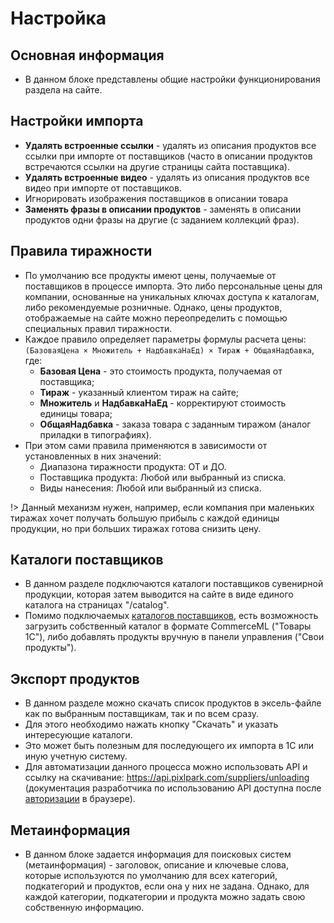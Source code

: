 # Настройка
## Основная информация
* В данном блоке представлены общие настройки функционирования раздела на сайте.

## Настройки импорта
* **Удалять встроенные ссылки** - удалять из описания продуктов все ссылки при импорте от поставщиков (часто в описании продуктов встречаются ссылки на другие страницы сайта поставщика).
* **Удалять встроенные видео** - удалять из описания продуктов все видео при импорте от поставщиков.
* Игнорировать изображения поставщиков в описании товара
* **Заменять фразы в описании продуктов** - заменять в описании продуктов одни фразы на другие (с заданием коллекций фраз).

## Правила тиражности
* По умолчанию все продукты имеют цены, получаемые от поставщиков в процессе импорта. Это либо персональные цены для компании, основанные на уникальных ключах доступа к каталогам, либо рекомендуемые розничные. Однако, цены продуктов, отображаемые на сайте можно переопределить с помощью специальных правил тиражности.
* Каждое правило определяет параметры формулы расчета цены: `(БазоваяЦена × Множитель + НадбавкаНаЕд) × Тираж + ОбщаяНадбавка`, где:
    + **Базовая Цена** - это стоимость продукта, получаемая от поставщика;
    + **Тираж** - указанный клиентом тираж на сайте;
    + **Множитель** и **НадбавкаНаЕд** - корректируют стоимость единицы товара;
    + **ОбщаяНадбавка** - заказа товара с заданным тиражом (аналог приладки в типографиях).
* При этом сами правила применяются в зависимости от установленных в них значений:
    + Диапазона тиражности продукта: ОТ и ДО.
    + Поставщика продукта: Любой или выбранный из списка.
    + Виды нанесения: Любой или выбранный из списка.

!> Данный механизм нужен, например, если компания при маленьких тиражах хочет получать большую прибыль с каждой единицы продукции, но при больших тиражах готова снизить цену.

## Каталоги поставщиков
* В данном разделе подключаются каталоги поставщиков сувенирной продукции, которая затем выводится на сайте в виде единого каталога на страницах "/catalog".
* Помимо подключаемых [каталогов поставщиков](https://pixlpark.ru/features/gifts), есть возможность загрузить собственный каталог в формате CommerceML ("Товары 1С"), либо добавлять продукты вручную в панели управления ("Свои продукты").

## Экспорт продуктов
* В данном разделе можно скачать список продуктов в эксель-файле как по выбранным поставщикам, так и по всем сразу.
* Для этого необходимо нажать кнопку "Скачать" и указать интересующие каталоги.
* Это может быть полезным для последующего их импорта в 1С или иную учетную систему.
* Для автоматизации данного процесса можно использовать API и ссылку на скачивание: https://api.pixlpark.com/suppliers/unloading (документация разработчика по использованию API доступна после [авторизации](https://api.pixlpark.com/account/login) в браузере).

## Метаинформация
* В данном блоке задается информация для поисковых систем (метаинформация) - заголовок, описание и ключевые слова, которые используются по умолчанию для всех категорий, подкатегорий и продуктов, если она у них не задана. Однако, для каждой категории, подкатегории и продукта можно задать свою собственную информацию.
